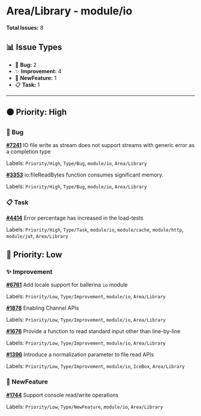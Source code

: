 # Area/Library - module/io

**Total Issues:** 8

## 📊 Issue Types

- 🐛 **Bug:** 2
- ✨ **Improvement:** 4
- 🚀 **NewFeature:** 1
- 📋 **Task:** 1

---

## 🟠 Priority: High

### 🐛 Bug

**[#7241](https://github.com/ballerina-platform/ballerina-library/issues/7241)** IO file write as stream does not support streams with generic error as a completion type

Labels: `Priority/High`, `Type/Bug`, `module/io`, `Area/Library`

**[#3353](https://github.com/ballerina-platform/ballerina-library/issues/3353)** io:fileReadBytes function consumes significant memory.

Labels: `Priority/High`, `Type/Bug`, `module/io`, `Area/Library`

### 📋 Task

**[#4414](https://github.com/ballerina-platform/ballerina-library/issues/4414)** Error percentage has increased in the load-tests 

Labels: `Priority/High`, `Type/Task`, `module/io`, `module/cache`, `module/http`, `module/jwt`, `Area/Library`

## 🔵 Priority: Low

### ✨ Improvement

**[#6761](https://github.com/ballerina-platform/ballerina-library/issues/6761)** Add locale support for ballerina `io` module

Labels: `Priority/Low`, `Type/Improvement`, `module/io`, `Area/Library`

**[#1878](https://github.com/ballerina-platform/ballerina-library/issues/1878)** Enabling Channel APIs

Labels: `Priority/Low`, `Type/Improvement`, `module/io`, `Area/Library`

**[#1676](https://github.com/ballerina-platform/ballerina-library/issues/1676)** Provide a function to read standard input other than line-by-line

Labels: `Priority/Low`, `Type/Improvement`, `module/io`, `Area/Library`

**[#1396](https://github.com/ballerina-platform/ballerina-library/issues/1396)** Introduce a normalization parameter to file read APIs

Labels: `Priority/Low`, `Type/Improvement`, `module/io`, `IceBox`, `Area/Library`

### 🚀 NewFeature

**[#1744](https://github.com/ballerina-platform/ballerina-library/issues/1744)** Support console read/write operations

Labels: `Priority/Low`, `Type/NewFeature`, `module/io`, `Area/Library`

